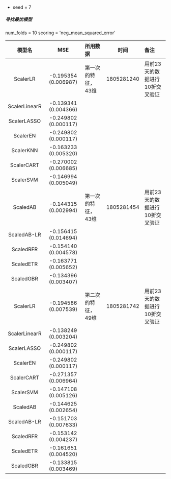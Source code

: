####

- seed = 7

##### 寻找最优模型

num_folds = 10
scoring = 'neg_mean_squared_error'


|模型名|MSE|所用数据|时间|备注|
|:-:|:-:|:-|:-:|:-|
|ScalerLR|-0.195354 (0.006987)|第一次的特征，43维|1805281240|用前23天的数据进行10折交叉验证|
|ScalerLinearR|-0.139341 (0.004366)||||
|ScalerLASSO|-0.249802 (0.000117)||||
|ScalerEN|-0.249802 (0.000117)||||
|ScalerKNN|-0.163233 (0.005320)||||
|ScalerCART|-0.270002 (0.006685)||||
|ScalerSVM|-0.146994 (0.005049)||||
|ScaledAB|-0.144315 (0.002994)|第一次的特征，43维|1805281454|用前23天的数据进行10折交叉验证|
|ScaledAB-LR|-0.156415 (0.014694)||||
|ScaledRFR|-0.154140 (0.004578)||||
|ScaledETR|-0.163771 (0.005652)||||
|ScaledGBR|-0.134396 (0.003407)||||
|ScalerLR|-0.194586 (0.007539)|第二次的特征，49维|1805281742|用前23天的数据进行10折交叉验证|
|ScalerLinearR|-0.138249 (0.003204)||||
|ScalerLASSO|-0.249802 (0.000117)||||
|ScalerEN|-0.249802 (0.000117)||||
|ScalerCART|-0.271357 (0.006964)||||
|ScalerSVM|-0.147108 (0.005126)||||
|ScaledAB|-0.144625 (0.002654)||||
|ScaledAB-LR|-0.151703 (0.007633)||||
|ScaledRFR|-0.153142 (0.004237)||||
|ScaledETR|-0.161651 (0.004520)||||
|ScaledGBR|-0.133815 (0.003469)||||

